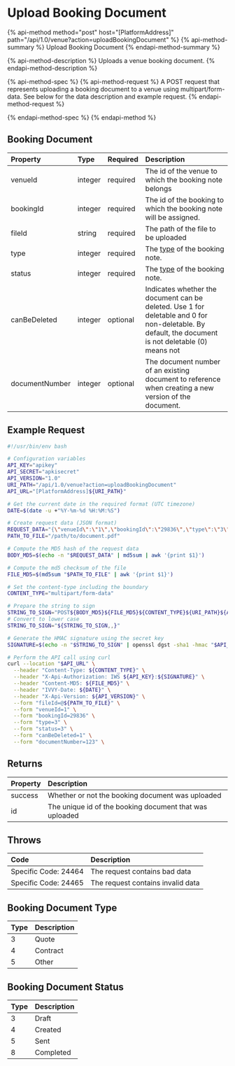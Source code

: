 # Upload Booking Document

{% api-method method="post" host="\[PlatformAddress\]" path="/api/1.0/venue?action=uploadBookingDocument" %}
{% api-method-summary %}
Upload Booking Document
{% endapi-method-summary %}

{% api-method-description %}
Uploads a venue booking document.
{% endapi-method-description %}

{% api-method-spec %}
{% api-method-request %}
A POST request that represents uploading a booking document to a venue using multipart/form-data. See below for the data description and example request.
{% endapi-method-request %}

{% endapi-method-spec %}
{% endapi-method %}

## Booking Document

| Property       | Type    | Required | Description                                                                                                                                         |
| :------------- | :------ | :------- | :-------------------------------------------------------------------------------------------------------------------------------------------------- |
| venueId        | integer | required | The id of the venue to which the booking note belongs                                                                                               |
| bookingId      | integer | required | The id of the booking to which the booking note will be assigned.                                                                                   |
| fileId         | string  | required | The path of the file to be uploaded                                                                                                                 |
| type           | integer | required | The [type](upload-booking-document.md#booking-document-type) of the booking note.                                                                   |
| status         | integer | required | The [type](upload-booking-document.md#booking-document-status) of the booking note.                                                                 |
| canBeDeleted   | integer | optional | Indicates whether the document can be deleted. Use 1 for deletable and 0 for non-deletable. By default, the document is not deletable (0) means not |
| documentNumber | integer | optional | The document number of an existing document to reference when creating a new version of the document.                                               |

## Example Request

```sh
#!/usr/bin/env bash

# Configuration variables
API_KEY="apikey"
API_SECRET="apkisecret"
API_VERSION="1.0"
URI_PATH="/api/1.0/venue?action=uploadBookingDocument"
API_URL="[PlatformAddress]${URI_PATH}"

# Get the current date in the required format (UTC timezone)
DATE=$(date -u +"%Y-%m-%d %H:%M:%S")

# Create request data (JSON format)
REQUEST_DATA="{\"venueId\":\"1\",\"bookingId\":\"29836\",\"type\":\"3\",\"status\":\"3\",\"canBeDeleted\":\"1\",\"documentNumber\":\"123\"}"
PATH_TO_FILE="/path/to/document.pdf"

# Compute the MD5 hash of the request data
BODY_MD5=$(echo -n "$REQUEST_DATA" | md5sum | awk '{print $1}')

# Compute the md5 checksum of the file
FILE_MD5=$(md5sum "$PATH_TO_FILE" | awk '{print $1}')

# Set the content-type including the boundary
CONTENT_TYPE="multipart/form-data"

# Prepare the string to sign
STRING_TO_SIGN="POST${BODY_MD5}${FILE_MD5}${CONTENT_TYPE}${URI_PATH}${API_VERSION}ivvydate=${DATE}"
# Convert to lower case
STRING_TO_SIGN="${STRING_TO_SIGN,,}"

# Generate the HMAC signature using the secret key
SIGNATURE=$(echo -n "$STRING_TO_SIGN" | openssl dgst -sha1 -hmac "$API_SECRET" | awk '{print $2}')

# Perform the API call using curl
curl --location "$API_URL" \
  --header "Content-Type: ${CONTENT_TYPE}" \
  --header "X-Api-Authorization: IWS ${API_KEY}:${SIGNATURE}" \
  --header "Content-MD5: ${FILE_MD5}" \
  --header "IVVY-Date: ${DATE}" \
  --header "X-Api-Version: ${API_VERSION}" \
  --form "fileId=@${PATH_TO_FILE}" \
  --form "venueId=1" \
  --form "bookingId=29836" \
  --form "type=3" \
  --form "status=3" \
  --form "canBeDeleted=1" \
  --form "documentNumber=123" \
```

## Returns

| Property | Description                                             |
| :------- | :------------------------------------------------------ |
| success  | Whether or not the booking document was uploaded        |
| id       | The unique id of the booking document that was uploaded |

## Throws

| Code                 | Description                       |
| :------------------- | :-------------------------------- |
| Specific Code: 24464 | The request contains bad data     |
| Specific Code: 24465 | The request contains invalid data |

## Booking Document Type

| Type | Description |
| :--- | :---------- |
| 3    | Quote       |
| 4    | Contract    |
| 5    | Other       |

## Booking Document Status

| Type | Description |
| :--- | :---------- |
| 3    | Draft       |
| 4    | Created     |
| 5    | Sent        |
| 8    | Completed   |
